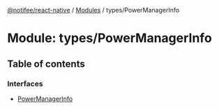 [@notifee/react-native](../README.md) / [Modules](../modules.md) / types/PowerManagerInfo

# Module: types/PowerManagerInfo

## Table of contents

### Interfaces

- [PowerManagerInfo](../interfaces/types_PowerManagerInfo.PowerManagerInfo.md)
